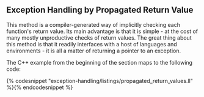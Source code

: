 ## Exception Handling by Propagated Return Value

This method is a compiler-generated way of implicitly checking each function's
return value. Its main advantage is that it is simple - at the cost of many
mostly unproductive checks of return values. The great thing about this method
is that it readily interfaces with a host of languages and environments - it is
all a matter of returning a pointer to an exception.

The C++ example from the beginning of the section maps to the following code:

{% codesnippet "exception-handling/listings/propagated_return_values.ll" %}{% endcodesnippet %}
